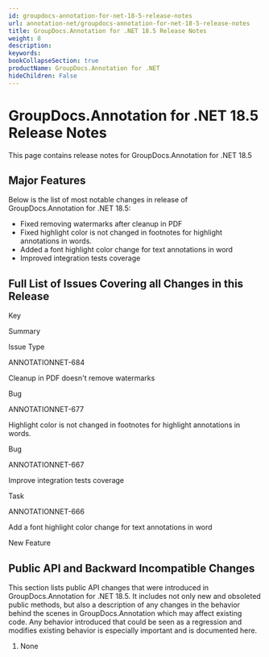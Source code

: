 ```yaml
---
id: groupdocs-annotation-for-net-18-5-release-notes
url: annotation-net/groupdocs-annotation-for-net-18-5-release-notes
title: GroupDocs.Annotation for .NET 18.5 Release Notes
weight: 8
description: 
keywords: 
bookCollapseSection: true
productName: GroupDocs.Annotation for .NET
hideChildren: False
---
```


# GroupDocs.Annotation for .NET 18.5 Release Notes

This page contains release notes for GroupDocs.Annotation for .NET 18.5

## Major Features

Below is the list of most notable changes in release of GroupDocs.Annotation for .NET 18.5:

*   Fixed removing watermarks after cleanup in PDF
*   Fixed highlight color is not changed in footnotes for highlight annotations in words.
*   Added a font highlight color change for text annotations in word
*   Improved integration tests coverage

## Full List of Issues Covering all Changes in this Release

Key

Summary

Issue Type

ANNOTATIONNET-684

Cleanup in PDF doesn't remove watermarks

Bug

ANNOTATIONNET-677

Highlight color is not changed in footnotes for highlight annotations in words.

Bug

ANNOTATIONNET-667

Improve integration tests coverage

Task

ANNOTATIONNET-666

Add a font highlight color change for text annotations in word

New Feature

## Public API and Backward Incompatible Changes

This section lists public API changes that were introduced in GroupDocs.Annotation for .NET 18.5. It includes not only new and obsoleted public methods, but also a description of any changes in the behavior behind the scenes in GroupDocs.Annotation which may affect existing code. Any behavior introduced that could be seen as a regression and modifies existing behavior is especially important and is documented here.

1.  None
